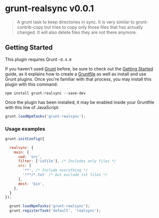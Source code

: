 # grunt-realsync v0.0.1

> A grunt task to keep directories in sync. It is very similar to grunt-contrib-copy but tries to copy only those files that has actually changed. It will also delete files they are not there anymore.

## Getting Started
This plugin requires Grunt `~0.4.0`

If you haven't used [Grunt](http://gruntjs.com/) before, be sure to check out the [Getting Started](http://gruntjs.com/getting-started) guide, as it explains how to create a [Gruntfile](http://gruntjs.com/sample-gruntfile) as well as install and use Grunt plugins. Once you're familiar with that process, you may install this plugin with this command:

```shell
npm install grunt-realsync --save-dev
```

Once the plugin has been installed, it may be enabled inside your Gruntfile with this line of JavaScript:

```js
grunt.loadNpmTasks('grunt-realsync');
```

### Usage examples

```javascript
grunt.initConfig({

  realsync: {
    main: {
      cwd: 'src',
      filter: ['isFile'], /* Includes only files */
      src: [
        '**', /* Include everything */
        '!**/*.txt' /* but exclude txt files */
      ],
      dest: 'bin',
    },
  }
});

  grunt.loadNpmTasks('grunt-realsync');
  grunt.registerTask('default', 'realsync');
```